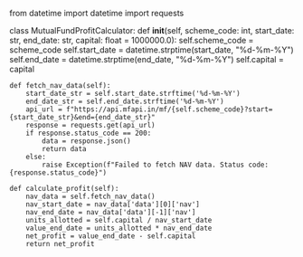 from datetime import datetime
import requests

class MutualFundProfitCalculator:
    def __init__(self, scheme_code: int, start_date: str, end_date: str, capital: float = 1000000.0):
        self.scheme_code = scheme_code
        self.start_date = datetime.strptime(start_date, "%d-%m-%Y")
        self.end_date = datetime.strptime(end_date, "%d-%m-%Y")
        self.capital = capital
    
    def fetch_nav_data(self):
        start_date_str = self.start_date.strftime('%d-%m-%Y')
        end_date_str = self.end_date.strftime('%d-%m-%Y')
        api_url = f"https://api.mfapi.in/mf/{self.scheme_code}?start={start_date_str}&end={end_date_str}"
        response = requests.get(api_url)
        if response.status_code == 200:
            data = response.json()
            return data
        else:
            raise Exception(f"Failed to fetch NAV data. Status code: {response.status_code}")

    def calculate_profit(self):
        nav_data = self.fetch_nav_data()
        nav_start_date = nav_data['data'][0]['nav']
        nav_end_date = nav_data['data'][-1]['nav']
        units_allotted = self.capital / nav_start_date
        value_end_date = units_allotted * nav_end_date
        net_profit = value_end_date - self.capital
        return net_profit

